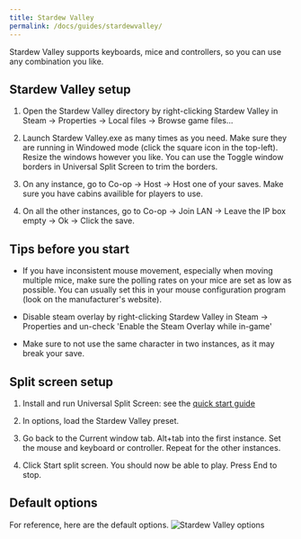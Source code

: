 ```yaml
---
title: Stardew Valley
permalink: /docs/guides/stardewvalley/
---
```


Stardew Valley supports keyboards, mice and controllers, so you can use any combination you like.

## Stardew Valley setup
1. Open the Stardew Valley directory by right-clicking Stardew Valley in Steam -> Properties -> Local files -> Browse game files...

1. Launch Stardew Valley.exe as many times as you need. Make sure they are running in Windowed mode (click the square icon in the top-left). Resize the windows however you like. You can use the Toggle window borders in Universal Split Screen to trim the borders.

1. On any instance, go to Co-op -> Host -> Host one of your saves. Make sure you have cabins availible for players to use.

1. On all the other instances, go to Co-op -> Join LAN -> Leave the IP box empty -> Ok -> Click the save.

## Tips before you start
* If you have inconsistent mouse movement, especially when moving multiple mice, make sure the polling rates on your mice are set as low as possible. You can usually set this in your mouse configuration program (look on the manufacturer's website).

* Disable steam overlay by right-clicking Stardew Valley in Steam -> Properties and un-check 'Enable the Steam Overlay while in-game'

* Make sure to not use the same character in two instances, as it may break your save.

## Split screen setup
1. Install and run Universal Split Screen: see the [quick start guide](https://universalsplitscreen.github.io/docs/quickstart/)

1. In options, load the Stardew Valley preset.

1. Go back to the Current window tab. Alt+tab into the first instance. Set the mouse and keyboard or controller. Repeat for the other instances.

1. Click Start split screen. You should now be able to play. Press End to stop. 

## Default options
For reference, here are the default options.
![Stardew Valley options](https://raw.githubusercontent.com/UniversalSplitScreen/UniversalSplitScreen.github.io/master/img/sdv_options.png)
